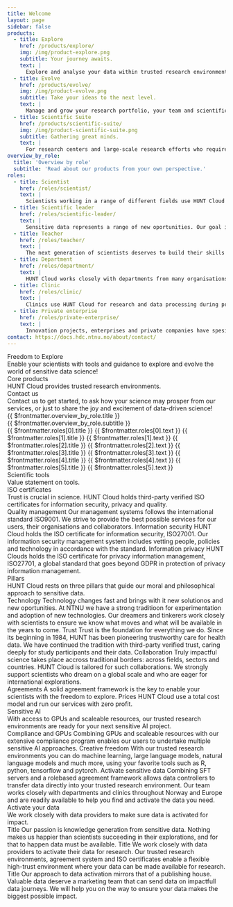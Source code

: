 ```yaml
---
title: Welcome
layout: page
sidebar: false
products:
  - title: Explore
    href: /products/explore/
    img: /img/product-explore.png
    subtitle: Your journey awaits.
    text: |
      Explore and analyse your data within trusted research environments with easy access to your favorite tools in Workbench.
  - title: Evolve
    href: /products/evolve/
    img: /img/product-evolve.png
    subtitle: Take your ideas to the next level.
    text: |
      Manage and grow your research portfolio, your team and scientific career seamlessly through our Evolve package.
  - title: Scientific Suite
    href: /products/scientific-suite/
    img: /img/product-scientific-suite.png
    subtitle: Gathering great minds.
    text: |
      For research centers and large-scale research efforts who require additional resources, speed and portfolio management.
overview_by_role:
  title: 'Overview by role'
  subtitle: 'Read about our products from your own perspective.'
roles:
  - title: Scientist
    href: /roles/scientist/
    text: |
      Scientists working in a range of different fields use HUNT Cloud for their sensitive data explorations. Read on to see if we are a good fit for your needs.
  - title: Scientific leader
    href: /roles/scientific-leader/
    text: |
      Sensitive data represents a range of new oportunities. Our goal is for your team to thrive and succeed in ground-breaking science, all the while keeping their data protected.
  - title: Teacher
    href: /roles/teacher/
    text: |
      The next generation of scientists deserves to build their skills in real-life environments. Our course packages are developed with this in mind. Read more to see how our set-up can be tailored to your course. 
  - title: Department
    href: /roles/department/
    text: |
      HUNT Cloud works closely with departments from many organisations. Our product packages are tailored for different levels of sensitive data activities, while ensuring easy overview and organisational control
  - title: Clinic
    href: /roles/clinic/
    text: |
      Clinics use HUNT Cloud for research and data processing during production. We are ISO/IEC certified and compliant with Helesnormen, while our trusted research environments can be tailored to your security needs.
  - title: Private enterprise
    href: /roles/private-enterprise/
    text: |
      Innovation projects, enterprises and private companies have spesific challenges and needs in dealing with sensitive data. The HUNT Cloud Invent program might be for you.
contact: https://docs.hdc.ntnu.no/about/contact/
---
```


<!-- <script setup></script> -->

<div class="hc-home-page">
  <div class="hc-header">
    <div class="hc-header-img"></div>
  </div>

<!-- Block: Freedom to explore -->

  <div class="hc-block">
    <div class="hc-block-container">
      <div class="hc-title-main font-weight-black">
        Freedom to Explore
      </div>
      <div class="hc-subtitle-main">
        Enable your scientists with tools and guidance to explore and evolve the world of sensitive data science!
        <!-- Welcome to HUNT Cloud! We provide scientists with tools and guidance to explore and evolve their magical world of sensitive data science. -->
      </div>
    </div>
  </div>

<!-- Block: Core products -->
<!-- Content: In this page header -->

  <div class="hc-block">
    <div class="hc-block-container">
      <div class="hc-container-title">
        Core products
      </div>
      <div class="hc-container-subtitle">
        HUNT Cloud provides trusted research environments.
      </div>
      <ProductSlider :products="$frontmatter.products" />
    </div>
  </div>

<!-- Block: Contact us -->

  <div class="hc-block">
    <div class="hc-block-container">
      <div class="hc-container-title">
        Contact us
      </div>
      <div class="hc-container-subtitle">
        Contact us to get started, to ask how your science may prosper from our services, or just to share the joy and excitement of data-driven science!
      </div>
      <div class="hc-section">
        <SimpleButton title="Contact us" :href="$frontmatter.contact" target="_blank" size="x-large" elevation="2" />
      </div>
    </div>
  </div>

<!-- Block: Roles -->
<!-- Content: In this page header -->

  <div class="hc-block">
    <div class="hc-block-container">
      <div class="hc-container-title">
        {{ $frontmatter.overview_by_role.title }}
      </div>
      <div class="hc-container-subtitle">
        {{ $frontmatter.overview_by_role.subtitle }}
      </div>
      <v-row align="center">
        <v-col cols="12" class="align-self-start v-col-sm-6 v-col-md-4">
          <!-- https://vuetifyjs.com/en/components/cards/ -->
          <v-card color="transparent" elevation="0">
            <v-card-title>{{ $frontmatter.roles[0].title }}</v-card-title>
            <v-divider></v-divider>
            <v-card-text>
              <v-row dense>
                <v-col cols="12">
                  {{ $frontmatter.roles[0].text }}
                </v-col>
              </v-row>
              <v-row dense>
                <v-col cols="12">
                  <SimpleButton size="small" :href="$frontmatter.roles[0].href" title="Read more" />
                </v-col>
              </v-row>
            </v-card-text>
          </v-card>
        </v-col>
        <v-col cols="12" class="align-self-start v-col-sm-6 v-col-md-4">
          <!-- https://vuetifyjs.com/en/components/cards/ -->
          <v-card color="transparent" elevation="0">
            <v-card-title>{{ $frontmatter.roles[1].title }}</v-card-title>
            <v-divider></v-divider>
            <v-card-text>
              <v-row dense>
                <v-col cols="12">
                  {{ $frontmatter.roles[1].text }}
                </v-col>
              </v-row>
              <v-row dense>
                <v-col cols="12">
                  <SimpleButton size="small" :href="$frontmatter.roles[1].href" title="Read more" />
                </v-col>
              </v-row>
            </v-card-text>
          </v-card>
        </v-col>
        <v-col cols="12" class="align-self-start v-col-sm-6 v-col-md-4">
          <!-- https://vuetifyjs.com/en/components/cards/ -->
          <v-card color="transparent" elevation="0">
            <v-card-title>{{ $frontmatter.roles[2].title }}</v-card-title>
            <v-divider></v-divider>
            <v-card-text>
              <v-row dense>
                <v-col cols="12">
                  {{ $frontmatter.roles[2].text }}
                </v-col>
              </v-row>
              <v-row dense>
                <v-col cols="12">
                  <SimpleButton size="small" :href="$frontmatter.roles[2].href" title="Read more" />
                </v-col>
              </v-row>
            </v-card-text>
          </v-card>
        </v-col>
        <v-col cols="12" class="align-self-start v-col-sm-6 v-col-md-4">
          <!-- https://vuetifyjs.com/en/components/cards/ -->
          <v-card color="transparent" elevation="0">
            <v-card-title>{{ $frontmatter.roles[3].title }}</v-card-title>
            <v-divider></v-divider>
            <v-card-text>
              <v-row dense>
                <v-col cols="12">
                  {{ $frontmatter.roles[3].text }}
                </v-col>
              </v-row>
              <v-row dense>
                <v-col cols="12">
                  <SimpleButton size="small" :href="$frontmatter.roles[3].href" title="Read more" />
                </v-col>
              </v-row>
            </v-card-text>
          </v-card>
        </v-col>
        <v-col cols="12" class="align-self-start v-col-sm-6 v-col-md-4">
          <!-- https://vuetifyjs.com/en/components/cards/ -->
          <v-card color="transparent" elevation="0">
            <v-card-title>{{ $frontmatter.roles[4].title }}</v-card-title>
            <v-divider></v-divider>
            <v-card-text>
              <v-row dense>
                <v-col cols="12">
                  {{ $frontmatter.roles[4].text }}
                </v-col>
              </v-row>
              <v-row dense>
                <v-col cols="12">
                  <SimpleButton size="small" :href="$frontmatter.roles[4].href" title="Read more" />
                </v-col>
              </v-row>
            </v-card-text>
          </v-card>
        </v-col>
        <v-col cols="12" class="align-self-start v-col-sm-6 v-col-md-4">
          <!-- https://vuetifyjs.com/en/components/cards/ -->
          <v-card color="transparent" elevation="0">
            <v-card-title>{{ $frontmatter.roles[5].title }}</v-card-title>
            <v-divider></v-divider>
            <v-card-text>
              <v-row dense>
                <v-col cols="12">
                  {{ $frontmatter.roles[5].text }}
                </v-col>
              </v-row>
              <v-row dense>
                <v-col cols="12">
                  <SimpleButton size="small" :href="$frontmatter.roles[5].href" title="Read more" />
                </v-col>
              </v-row>
            </v-card-text>
          </v-card>
        </v-col>
      </v-row>
      <!-- <RoleSlider :roles="$frontmatter.roles" /> -->
    </div>
  </div>

<!-- Content: Scientific tools -->

  <div class="hc-block">
    <div class="hc-block-container">
      <div class="hc-container-title">
        Scientific tools
      </div>
      <div class="hc-container-subtitle">
        Value statement on tools.
      </div>
      <ToolsSlider />
    </div>
  </div>

<!-- Content: ISO -->

  <div class="hc-block">
    <div class="hc-block-container">
      <div class="hc-container-title">
        ISO certificates
      </div>
      <div class="hc-container-subtitle">
        Trust is crucial in science. HUNT Cloud holds third-party verified ISO certificates for information security, privacy and quality.
      </div>
      <v-row align="center">
        <v-col cols="12" class="align-self-start v-col-sm-4">
          <!-- https://vuetifyjs.com/en/components/cards/ -->
          <v-card color="transparent" elevation="0">
            <v-card-title>Quality management</v-card-title>
            <v-card-text>
              <v-row dense>
                <v-col cols="12">
                  Our management systems follows the international standard ISO9001. We strive to provide the best possible services for our users, their organisations and collaborators.
                </v-col>
              </v-row>
              <v-row dense>
                <v-col cols="12">
                  <SimpleButton size="small" href="place-link" title="Read more" />
                </v-col>
              </v-row>
            </v-card-text>
          </v-card>
        </v-col>
        <v-col cols="12" class="align-self-start v-col-sm-4">
          <!-- https://vuetifyjs.com/en/components/cards/ -->
          <v-card color="transparent" elevation="0">
            <v-card-title>Information security</v-card-title>
            <v-card-text>
              <v-row dense>
                <v-col cols="12">
                  HUNT Cloud holds the ISO certificate for information security, ISO27001. Our information security management system includes vetting people, policies and technology in accordance with the standard.
                </v-col>
              </v-row>
              <v-row dense>
                <v-col cols="12">
                  <SimpleButton size="small" href="place-link" title="Read more" />
                </v-col>
              </v-row>
            </v-card-text>
          </v-card>
        </v-col>
        <v-col cols="12" class="align-self-start v-col-sm-4">
          <!-- https://vuetifyjs.com/en/components/cards/ -->
          <v-card color="transparent" elevation="0">
            <v-card-title>Information privacy</v-card-title>
            <v-card-text>
              <v-row dense>
                <v-col cols="12">
                  HUNT Clouds holds the ISO certificate for privacy information management, ISO27701, a global standard that goes beyond GDPR in protection of privacy information management.
                </v-col>
              </v-row>
              <v-row dense>
                <v-col cols="12">
                  <SimpleButton size="small" href="place-link" title="Read more" />
                </v-col>
              </v-row>
            </v-card-text>
          </v-card>
        </v-col>
      </v-row>
    </div>
  </div>


<!-- Block: Pillars -->

  <div class="hc-block">
    <div class="hc-block-container">
      <div class="hc-container-title">
        Pillars
      </div>
      <div class="hc-container-subtitle">
        HUNT Cloud rests on three pillars that guide our moral and philosophical approach to sensitive data.
      </div>
      <v-row align="center">
        <v-col cols="12" class="align-self-start v-col-sm-4">
          <!-- https://vuetifyjs.com/en/components/cards/ -->
          <v-card color="transparent" elevation="0">
            <v-card-title>Technology</v-card-title>
            <v-card-text>
              <v-row dense>
                <v-col cols="12">
                  Technology changes fast and brings with it new solutionos and new oportunities. At NTNU we have a strong traditioon for experimentation and adoption of new technologies. Our dreamers and tinkerers work closely with scientists to ensure we know what moves and what will be available in the years to come.
                </v-col>
              </v-row>
              <v-row dense>
                <v-col cols="12">
                  <SimpleButton size="small" href="place-link" title="Read more" blue />
                </v-col>
              </v-row>
            </v-card-text>
          </v-card>
        </v-col>
        <v-col cols="12" class="align-self-start v-col-sm-4">
          <!-- https://vuetifyjs.com/en/components/cards/ -->
          <v-card color="transparent" elevation="0">
            <v-card-title>Trust</v-card-title>
            <v-card-text>
              <v-row dense>
                <v-col cols="12">
                  Trust is the foundation for everything we do. Since its beginning in 1984, HUNT has been pioneering trustworthy care for health data. We have continued the tradition with third-party verified trust, caring deeply for study participants and their data.
                </v-col>
              </v-row>
              <v-row dense>
                <v-col cols="12">
                  <SimpleButton size="small" href="place-link" title="Read more" blue />
                </v-col>
              </v-row>
            </v-card-text>
          </v-card>
        </v-col>
        <v-col cols="12" class="align-self-start v-col-sm-4">
          <!-- https://vuetifyjs.com/en/components/cards/ -->
          <v-card color="transparent" elevation="0">
            <v-card-title>Collaboration</v-card-title>
            <v-card-text>
              <v-row dense>
                <v-col cols="12">
                  Truly impactful science takes place accross traditional borders: across fields, sectors and countries. HUNT Cloud is tailored for such collaborations. We strongly support scientists who dream on a global scale and who are eager for international explorations.
                </v-col>
              </v-row>
              <v-row dense>
                <v-col cols="12">
                  <SimpleButton size="small" href="place-link" title="Read more" blue />
                </v-col>
              </v-row>
            </v-card-text>
          </v-card>
        </v-col>
      </v-row>
    </div>
  </div>

<!-- Block: Agreements -->

  <div class="hc-block">
    <div class="hc-block-container">
      <v-row class="my-4">
        <!-- Agreements -->
        <v-col col="6">
          <!-- https://vuetifyjs.com/en/components/cards/ -->
          <v-card elevation="0">
            <v-card-title>Agreements</v-card-title>
            <v-card-text>
              <v-row dense>
                <v-col cols="12">
                  A solid agreement framework is the key to enable your scientists with the freedom to explore.
                </v-col>
              </v-row>
              <v-row dense>
                <v-col cols="12">
                  <SimpleButton size="small" href="place-link" title="Read more" />
                </v-col>
              </v-row>
            </v-card-text>
          </v-card>
        </v-col>
        <!-- Prices -->
        <v-col col="6">
          <!-- https://vuetifyjs.com/en/components/cards/ -->
          <v-card elevation="0">
            <v-card-title>Prices</v-card-title>
            <v-card-text>
              <v-row dense>
                <v-col cols="12">
                  HUNT Cloud use a total cost model and run our services with zero profit.
                </v-col>
              </v-row>
              <v-row dense>
                <v-col cols="12">
                  <SimpleButton size="small" href="place-link" title="Read more" />
                </v-col>
              </v-row>
            </v-card-text>
          </v-card>
        </v-col>
      </v-row>
    </div>
  </div>

<!-- Block: sensitive AI -->

  <div class="hc-block">
    <div class="hc-block-container">
      <div class="hc-container-title">
        Sensitive AI
      </div>
      <div class="hc-container-subtitle">
        With access to GPUs and scaleable resources, our trusted research environments are ready for your next sensitive AI project.
      </div>
      <v-row align="center">
        <v-col cols="12" class="align-self-start v-col-sm-4">
          <!-- https://vuetifyjs.com/en/components/cards/ -->
          <v-card color="transparent" elevation="0">
            <v-card-title>Compliance and GPUs</v-card-title>
            <v-card-text>
              <v-row dense>
                <v-col cols="12">
                  Combining GPUs and scaleable resources with our extensive compliance program enables our users to undertake multiple sensitive AI approaches. 
                </v-col>
              </v-row>
              <v-row dense>
                <v-col cols="12">
                  <SimpleButton size="small" href="place-link" title="Read more" blue />
                </v-col>
              </v-row>
            </v-card-text>
          </v-card>
        </v-col>
        <v-col cols="12" class="align-self-start v-col-sm-4">
          <!-- https://vuetifyjs.com/en/components/cards/ -->
          <v-card color="transparent" elevation="0">
            <v-card-title>Creative freedom</v-card-title>
            <v-card-text>
              <v-row dense>
                <v-col cols="12">
                  With our trusted research environments you can do machine learning, large language models, natural language models and much more, using your favorite tools such as R, python, tensorflow and pytorch.
                </v-col>
              </v-row>
              <v-row dense>
                <v-col cols="12">
                  <SimpleButton size="small" href="place-link" title="Read more" blue />
                </v-col>
              </v-row>
            </v-card-text>
          </v-card>
        </v-col>
        <v-col cols="12" class="align-self-start v-col-sm-4">
          <!-- https://vuetifyjs.com/en/components/cards/ -->
          <v-card color="transparent" elevation="0">
            <v-card-title>Activate sensitive data</v-card-title>
            <v-card-text>
              <v-row dense>
                <v-col cols="12">
                  Combining SFT servers and a rolebased agreement framework allows data controllers to transfer data directly into your trusted research environment. Our team works closely with departments and clinics throughout Norway and Europe and are readily available to help you find and activate the data you need. 
                </v-col>
              </v-row>
              <v-row dense>
                <v-col cols="12">
                  <SimpleButton size="small" href="place-link" title="Read more" blue />
                </v-col>
              </v-row>
            </v-card-text>
          </v-card>
        </v-col>
      </v-row>
    </div>
  </div>


<!-- Block: activate your data -->

  <div class="hc-block">
    <div class="hc-block-container">
      <div class="hc-container-title">
        Activate your data
      </div>
      <div class="hc-container-subtitle">
        We work closely with data providers to make sure data is activated for impact.
      </div>
      <v-row align="center">
        <v-col cols="12" class="align-self-start v-col-sm-4">
          <!-- https://vuetifyjs.com/en/components/cards/ -->
          <v-card color="transparent" elevation="0">
            <v-card-title>Title</v-card-title>
            <v-card-text>
              <v-row dense>
                <v-col cols="12">
                  Our passion is knowledge generation from sensitive data. Nothing makes us happier than scientists succeeding in their explorations, and for that to happen data must be available.
                </v-col>
              </v-row>
              <v-row dense>
                <v-col cols="12">
                  <SimpleButton size="small" href="place-link" title="Read more" />
                </v-col>
              </v-row>
            </v-card-text>
          </v-card>
        </v-col>
        <v-col cols="12" class="align-self-start v-col-sm-4">
          <!-- https://vuetifyjs.com/en/components/cards/ -->
          <v-card color="transparent" elevation="0">
            <v-card-title>Title</v-card-title>
            <v-card-text>
              <v-row dense>
                <v-col cols="12">
                  We work closely with data providers to activate their data for research. Our trusted research environments, agreement system and ISO certificates enable a flexible high-trust environment where your data can be made available for research.
                </v-col>
              </v-row>
              <v-row dense>
                <v-col cols="12">
                  <SimpleButton size="small" href="place-link" title="Read more" />
                </v-col>
              </v-row>
            </v-card-text>
          </v-card>
        </v-col>
        <v-col cols="12" class="align-self-start v-col-sm-4">
          <!-- https://vuetifyjs.com/en/components/cards/ -->
          <v-card color="transparent" elevation="0">
            <v-card-title>Title</v-card-title>
            <v-card-text>
              <v-row dense>
                <v-col cols="12">
                  Our approach to data activation mirrors that of a publishing house. Valuable data deserve a marketing team that can send data on impactfull data journeys. We will help you on the way to ensure your data makes the biggest possible impact. 
                </v-col>
              </v-row>
              <v-row dense>
                <v-col cols="12">
                  <SimpleButton size="small" href="place-link" title="Read more" />
                </v-col>
              </v-row>
            </v-card-text>
          </v-card>
        </v-col>
      </v-row>
    </div>
  </div>

<!-- Block: About HUNT Cloud -->

<FooterBlock :contact="$frontmatter.contact" />

</div>


<style scoped>

/* CSS scoped specifically to this page */

</style>
